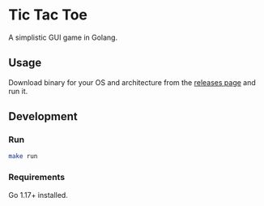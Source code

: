# Tic Tac Toe

A simplistic GUI game in Golang.

## Usage

Download binary for your OS and architecture from the [releases page](/releases) and run it.

## Development

### Run

```bash
make run
```

### Requirements

Go 1.17+ installed.
